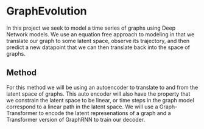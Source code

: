 # GraphEvolution
In this project we seek to model a time series of graphs using Deep Network models. We use an equation free approach to modeling in that we translate our graph to some latent space, observe its trajectory, and 
then predict a new datapoint that we can then translate back into the space of graphs.

## Method
For this method we will be using an autoencoder to translate to and from the latent space of graphs. This auto encoder will also have the property that we constrain the latent space to be linear, or time steps in the graph model 
correspond to a linear path in the latent space. We will use a Graph-Transformer to encode the latent represenations of a graph and a Transformer version of GraphRNN to train our decoder.
